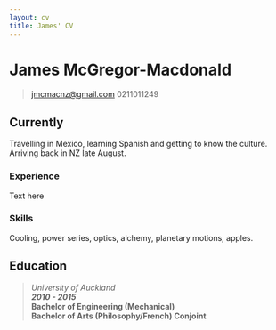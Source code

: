 ```yaml
---
layout: cv
title: James' CV
---
```

# James McGregor-Macdonald

> [jmcmacnz@gmail.com](mailto:jmcmacnz@gmail.com)
> 0211011249


## Currently

Travelling in Mexico, learning Spanish and getting to know the culture. Arriving back in NZ late August.

### Experience

Text here

### Skills

Cooling, power series, optics, alchemy, planetary motions, apples.


## Education

>*University of Auckland  
**2010 - 2015***  
**Bachelor of Engineering (Mechanical)**  
**Bachelor of Arts (Philosophy/French) Conjoint** 



<!-- ### Footer

Last updated: May 2013 -->



